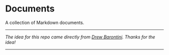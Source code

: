 # Documents
A collection of Markdown documents.

---

*The idea for this repo came directly from [Drew Barontini](http://drewbarontini.com/articles/documents-on-github/). Thanks for the idea!*

---
